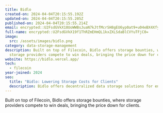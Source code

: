 ```yaml
---
title: Bidlo
created-on: 2024-04-04T20:15:55.192Z
updated-on: 2024-04-04T20:15:55.205Z
published-on: 2024-04-04T20:15:55.214Z
email: encrypted::U2FsdGVkX18UoWWBsJuaN7kJtfMcrSH8gEU6yp0at9+u04eBX4Xfy2H2CkPEHU6y
full-name: encrypted::U2FsdGVkX19f1ThRZmEHmQL1kxZXLSdaBlCVYuTFjC0=
image:
  src: /assets/images/bidlo.png
category: data-storage-management
description: Built on top of Filecoin, Bidlo offers storage bounties, where
  storage providers compete to win deals, bringing the price down for clients.
website: https://bidlo.vercel.app/
tech:
  - filecoin
year-joined: 2024
seo:
  title: "Bidlo: Lowering Storage Costs for Clients"
  description: Bidlo offers decentralized data storage solutions for enterprises.
---
```


Built on top of Filecoin, Bidlo offers storage bounties, where storage providers compete to win deals, bringing the price down for clients.
